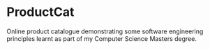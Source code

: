 # ProductCat
Online product catalogue demonstrating some software engineering principles learnt as part of my Computer Science Masters degree.
